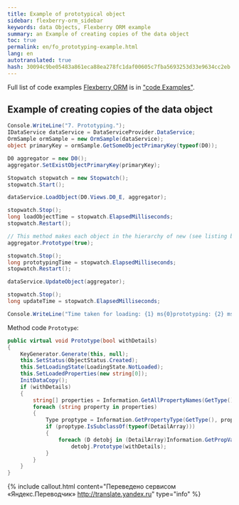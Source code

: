 ```yaml
--- 
title: Example of prototypical object 
sidebar: flexberry-orm_sidebar 
keywords: data Objects, Flexberry ORM example 
summary: an Example of creating copies of the data object 
toc: true 
permalink: en/fo_prototyping-example.html 
lang: en 
autotranslated: true 
hash: 30094c9be05483a861eca88ea278fc1daf00605c7fba5693253d33e9634cc2eb 
--- 
```


Full list of code examples [Flexberry ORM](fo_flexberry-orm.html) is in ["code Examples"](fo_code-samples.html). 

## Example of creating copies of the data object 

```csharp
Console.WriteLine("7. Prototyping.");
IDataService dataService = DataServiceProvider.DataService;
OrmSample ormSample = new OrmSample(dataService);
object primaryKey = ormSample.GetSomeObjectPrimaryKey(typeof(D0));

D0 aggregator = new D0();
aggregator.SetExistObjectPrimaryKey(primaryKey);

Stopwatch stopwatch = new Stopwatch();
stopwatch.Start();

dataService.LoadObject(D0.Views.D0_E, aggregator);

stopwatch.Stop();
long loadObjectTime = stopwatch.ElapsedMilliseconds;
stopwatch.Restart();

// This method makes each object in the hierarchy of new (see listing below). 
aggregator.Prototype(true);

stopwatch.Stop();
long prototypingTime = stopwatch.ElapsedMilliseconds;
stopwatch.Restart();

dataService.UpdateObject(aggregator);

stopwatch.Stop();
long updateTime = stopwatch.ElapsedMilliseconds;

Console.WriteLine("Time taken for loading: {1} ms{0}prototyping: {2} ms{0}persistence: {3} ms.", Environment.NewLine, loadObjectTime, prototypingTime, updateTime);
``` 

Method code `Prototype`: 

```csharp
public virtual void Prototype(bool withDetails)
{
    KeyGenerator.Generate(this, null);
    this.SetStatus(ObjectStatus.Created);
    this.SetLoadingState(LoadingState.NotLoaded);
    this.SetLoadedProperties(new string[0]);
    InitDataCopy();
    if (withDetails)
    {
        string[] properties = Information.GetAllPropertyNames(GetType());
        foreach (string property in properties)
        {
            Type proptype = Information.GetPropertyType(GetType(), property);
            if (proptype.IsSubclassOf(typeof(DetailArray)))
            {
                foreach (D detobj in (DetailArray)Information.GetPropValueByName(this, property))
                    detobj.Prototype(withDetails);
            }
        }
    }
}
```


{% include callout.html content="Переведено сервисом «Яндекс.Переводчик» <http://translate.yandex.ru>" type="info" %}